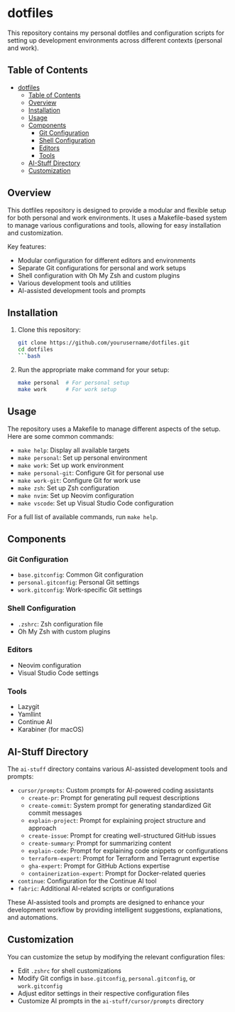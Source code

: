 # dotfiles

This repository contains my personal dotfiles and configuration scripts for setting up development environments across different contexts (personal and work).

## Table of Contents

- [dotfiles](#dotfiles)
  - [Table of Contents](#table-of-contents)
  - [Overview](#overview)
  - [Installation](#installation)
  - [Usage](#usage)
  - [Components](#components)
    - [Git Configuration](#git-configuration)
    - [Shell Configuration](#shell-configuration)
    - [Editors](#editors)
    - [Tools](#tools)
  - [AI-Stuff Directory](#ai-stuff-directory)
  - [Customization](#customization)

## Overview

This dotfiles repository is designed to provide a modular and flexible setup for both personal and work environments. It uses a Makefile-based system to manage various configurations and tools, allowing for easy installation and customization.

Key features:

- Modular configuration for different editors and environments
- Separate Git configurations for personal and work setups
- Shell configuration with Oh My Zsh and custom plugins
- Various development tools and utilities
- AI-assisted development tools and prompts

## Installation

1. Clone this repository:

   ```bash
   git clone https://github.com/yourusername/dotfiles.git
   cd dotfiles
   ```bash

2. Run the appropriate make command for your setup:

   ```bash
   make personal  # For personal setup
   make work      # For work setup
   ```

## Usage

The repository uses a Makefile to manage different aspects of the setup. Here are some common commands:

- `make help`: Display all available targets
- `make personal`: Set up personal environment
- `make work`: Set up work environment
- `make personal-git`: Configure Git for personal use
- `make work-git`: Configure Git for work use
- `make zsh`: Set up Zsh configuration
- `make nvim`: Set up Neovim configuration
- `make vscode`: Set up Visual Studio Code configuration

For a full list of available commands, run `make help`.

## Components

### Git Configuration

- `base.gitconfig`: Common Git configuration
- `personal.gitconfig`: Personal Git settings
- `work.gitconfig`: Work-specific Git settings

### Shell Configuration

- `.zshrc`: Zsh configuration file
- Oh My Zsh with custom plugins

### Editors

- Neovim configuration
- Visual Studio Code settings

### Tools

- Lazygit
- Yamllint
- Continue AI
- Karabiner (for macOS)

## AI-Stuff Directory

The `ai-stuff` directory contains various AI-assisted development tools and prompts:

- `cursor/prompts`: Custom prompts for AI-powered coding assistants
  - `create-pr`: Prompt for generating pull request descriptions
  - `create-commit`: System prompt for generating standardized Git commit messages
  - `explain-project`: Prompt for explaining project structure and approach
  - `create-issue`: Prompt for creating well-structured GitHub issues
  - `create-summary`: Prompt for summarizing content
  - `explain-code`: Prompt for explaining code snippets or configurations
  - `terraform-expert`: Prompt for Terraform and Terragrunt expertise
  - `gha-expert`: Prompt for GitHub Actions expertise
  - `containerization-expert`: Prompt for Docker-related queries
- `continue`: Configuration for the Continue AI tool
- `fabric`: Additional AI-related scripts or configurations

These AI-assisted tools and prompts are designed to enhance your development workflow by providing intelligent suggestions, explanations, and automations.

## Customization

You can customize the setup by modifying the relevant configuration files:

- Edit `.zshrc` for shell customizations
- Modify Git configs in `base.gitconfig`, `personal.gitconfig`, or `work.gitconfig`
- Adjust editor settings in their respective configuration files
- Customize AI prompts in the `ai-stuff/cursor/prompts` directory
